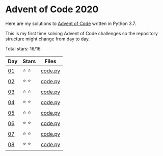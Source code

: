 # Advent of Code 2020
Here are my solutions to [Advent of Code](https://adventofcode.com/2020) written in Python 3.7.

This is my first time solving Advent of Code challenges so the repository structure might change from day to day.

Total stars: 16/16

| Day                                        | Stars  |          Files          |
|--------------------------------------------|--------|-------------------------|
| [01](https://adventofcode.com/2020/day/1)  | ⭐️ ⭐️ | [code.py](./01/code.py) |
| [02](https://adventofcode.com/2020/day/2)  | ⭐️ ⭐️ | [code.py](./02/code.py) |
| [03](https://adventofcode.com/2020/day/3)  | ⭐️ ⭐️ | [code.py](./03/code.py) |
| [04](https://adventofcode.com/2020/day/4)  | ⭐️ ⭐️ | [code.py](./04/code.py) |
| [05](https://adventofcode.com/2020/day/5)  | ⭐️ ⭐️ | [code.py](./05/code.py) |
| [06](https://adventofcode.com/2020/day/6)  | ⭐️ ⭐️ | [code.py](./06/code.py) |
| [07](https://adventofcode.com/2020/day/7)  | ⭐️ ⭐️ | [code.py](./07/code.py) |
| [08](https://adventofcode.com/2020/day/8)  | ⭐️ ⭐️ | [code.py](./08/code.py) |

